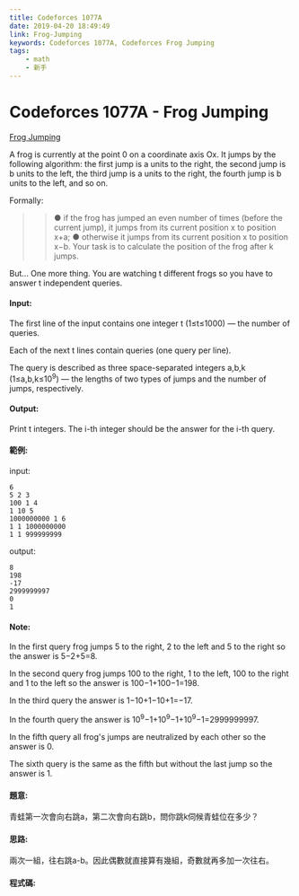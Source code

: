 ```yaml
---
title: Codeforces 1077A
date: 2019-04-20 18:49:49
link: Frog-Jumping
keywords: Codeforces 1077A, Codeforces Frog Jumping
tags:
    - math
    - 新手
---
```

# Codeforces 1077A - Frog Jumping
[Frog Jumping](https://codeforces.com/problemset/problem/1077/A)

A frog is currently at the point 0 on a coordinate axis Ox. It jumps by the following algorithm: the first jump is a units to the right, the second jump is b units to the left, the third jump is a units to the right, the fourth jump is b units to the left, and so on.
<!-- more -->
Formally:
>>● if the frog has jumped an even number of times (before the current jump), it jumps from its current position x to position x+a;
>>● otherwise it jumps from its current position x to position x−b.
Your task is to calculate the position of the frog after k jumps.

But... One more thing. You are watching t different frogs so you have to answer t independent queries.

#### Input:
The first line of the input contains one integer t (1≤t≤1000) — the number of queries.

Each of the next t lines contain queries (one query per line).

The query is described as three space-separated integers a,b,k (1≤a,b,k≤10<sup>9</sup>) — the lengths of two types of jumps and the number of jumps, respectively.

#### Output:
Print t integers. The i-th integer should be the answer for the i-th query.

#### 範例:
input:
```
6
5 2 3
100 1 4
1 10 5
1000000000 1 6
1 1 1000000000
1 1 999999999
```
output:
```
8
198
-17
2999999997
0
1
```

#### Note:
In the first query frog jumps 5 to the right, 2 to the left and 5 to the right so the answer is 5−2+5=8.

In the second query frog jumps 100 to the right, 1 to the left, 100 to the right and 1 to the left so the answer is 100−1+100−1=198.

In the third query the answer is 1−10+1−10+1=−17.

In the fourth query the answer is 10<sup>9</sup>−1+10<sup>9</sup>−1+10<sup>9</sup>−1=2999999997.

In the fifth query all frog's jumps are neutralized by each other so the answer is 0.

The sixth query is the same as the fifth but without the last jump so the answer is 1.
#### 題意:
青蛙第一次會向右跳a，第二次會向右跳b，問你跳k伺候青蛙位在多少？

#### 思路:
兩次一組，往右跳a-b。因此偶數就直接算有幾組，奇數就再多加一次往右。

#### 程式碼:
<script src="https://gist.github.com/Daviswww/c8eb39f4bd6f8f38e7543246ec609cf9.js"></script>
